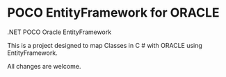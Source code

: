 # POCO EntityFramework for ORACLE
.NET POCO Oracle EntityFramework

This is a project designed to map Classes in C # with ORACLE using EntityFramework.

All changes are welcome.
